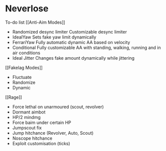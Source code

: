 # Neverlose

To-do list
[[Anti-Aim Modes]]

- Randomized desync limiter
Customizable desync limiter
- IdealYaw
Sets fake yaw limit dynamically
- FerrariYaw
Fully automatic dynamic AA based on velocity
- Conditional
Fully customizable AA with standing, walking, running and in air conditions
- Ideal Jitter
Changes fake amount dynamically while jittering

[[Fakelag Modes]]

- Fluctuate
- Randomize
- Dynamic

[[Rage]]

- Force lethal on unarmoured (scout, revolver)
- Dormant aimbot
- HP/2 mindmg
- Force baim under certain HP
- Jumpscout fix
- Jump hitchance (Revolver, Auto, Scout)
- Noscope hitchance
- Exploit customisation (ticks)